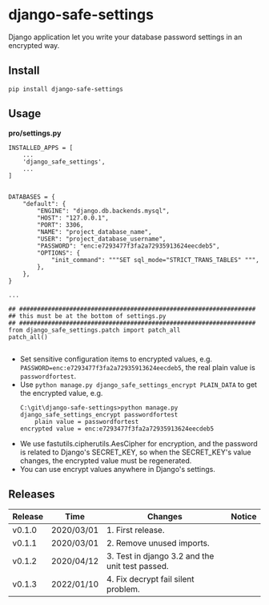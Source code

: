 # django-safe-settings

Django application let you write your database password settings in an encrypted way.


## Install

```
pip install django-safe-settings
```


## Usage

**pro/settings.py**

```
INSTALLED_APPS = [
    ...
    'django_safe_settings',
    ...
]


DATABASES = {
    "default": {
        "ENGINE": "django.db.backends.mysql",
        "HOST": "127.0.0.1",
        "PORT": 3306,
        "NAME": "project_database_name",
        "USER": "project_database_username",
        "PASSWORD": "enc:e7293477f3fa2a72935913624eecdeb5",
        "OPTIONS": {
            "init_command": """SET sql_mode="STRICT_TRANS_TABLES" """,
        },
    },
}

...

## ##################################################################
## this must be at the bottom of settings.py
## ##################################################################
from django_safe_settings.patch import patch_all
patch_all()


```

- Set sensitive configuration items to encrypted values, e.g. `PASSWORD=enc:e7293477f3fa2a72935913624eecdeb5`, the real plain value is `passwordfortest`.
- Use `python manage.py django_safe_settings_encrypt PLAIN_DATA` to get the encrypted value, e.g.
    ```
    C:\git\django-safe-settings>python manage.py django_safe_settings_encrypt passwordfortest
        plain value = passwordfortest
    encrypted value = enc:e7293477f3fa2a72935913624eecdeb5
    ```
- We use fastutils.cipherutils.AesCipher for encryption, and the password is related to Django's SECRET_KEY, so when the SECRET_KEY's value changes, the encrypted value must be regenerated.
- You can use encrypt values anywhere in Django's settings.

## Releases

| Release | Time | Changes                                                     | Notice |
| ------ | ---------- | ---------------------------------------------------------------- | ---- |
| v0.1.0 | 2020/03/01 | 1. First release. | |
| v0.1.1 | 2020/03/01 | 2. Remove unused imports. | |
| v0.1.2 | 2020/04/12 | 3. Test in django 3.2 and the unit test passed. | |
| v0.1.3 | 2022/01/10 | 4. Fix decrypt fail silent problem. | |
